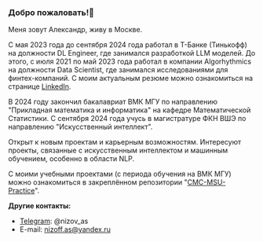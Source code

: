 ### Добро пожаловать!👋

Меня зовут Александр, живу в Москве. 

С мая 2023 года до сентября 2024 года работал в Т-Банке (Тинькофф) на должности DL Engineer, где занимался разработкой LLM моделей. До этого, с июля 2021 по май 2023 года работал в компании Algorhythmics на должности Data Scientist, где занимался исследованиями для финтех-компаний. С моим актуальным резюме можно ознакомиться на странице [LinkedIn](https://www.linkedin.com/in/nizov-as/).

В 2024 году закончил бакалавриат ВМК МГУ по направлению "Прикладная математика и информатика" на кафедре Математической Статистики. С сентября 2024 года учусь в магистратуре ФКН ВШЭ по направлению "Искусственный интеллект". 

Открыт к новым проектам и карьерным возможностям. Интересуют проекты, связанные с искусственным интеллектом и машинным обучением, особенно в области NLP.

С моими учебными проектами (с периода обучения на ВМК МГУ) можно ознакомиться в закреплённом репозитории "[CMC-MSU-Practice](https://github.com/nizov-as/CMC-MSU-Practice)".

**Другие контакты:**
* [Telegram](https://t.me/nizov_as): @nizov_as
* E-mail: nizoff.as@yandex.ru
